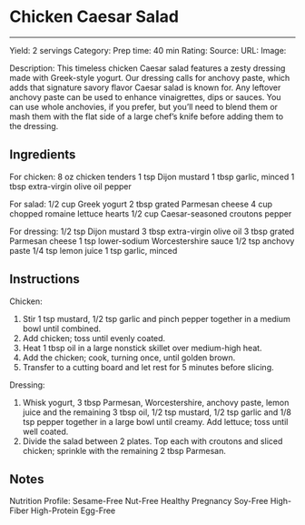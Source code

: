 # Chicken Caesar Salad
---
Yield: 2 servings
Category:
Prep time: 40 min
Rating:
Source:
URL:
Image: 

Description: This timeless chicken Caesar salad features a zesty dressing made with Greek-style yogurt. Our dressing calls for anchovy paste, which adds that signature savory flavor Caesar salad is known for. Any leftover anchovy paste can be used to enhance vinaigrettes, dips or sauces. You can use whole anchovies, if you prefer, but you’ll need to blend them or mash them with the flat side of a large chef’s knife before adding them to the dressing.

## Ingredients

For chicken:
8 oz chicken tenders
1 tsp Dijon mustard
1 tbsp garlic, minced
1 tbsp extra-virgin olive oil
pepper

For salad:
1/2 cup Greek yogurt
2 tbsp grated Parmesan cheese
4 cup chopped romaine lettuce hearts
1/2 cup Caesar-seasoned croutons
pepper

For dressing:
1/2 tsp Dijon mustard
3 tbsp extra-virgin olive oil
3 tbsp grated Parmesan cheese
1 tsp lower-sodium Worcestershire sauce
1/2 tsp anchovy paste
1/4 tsp lemon juice
1 tsp garlic, minced

## Instructions
Chicken:
1. Stir 1 tsp mustard, 1/2 tsp garlic and pinch pepper together in a medium bowl until combined.
2. Add chicken; toss until evenly coated.
3. Heat 1 tbsp oil in a large nonstick skillet over medium-high heat.
4. Add the chicken; cook, turning once, until golden brown.
5. Transfer to a cutting board and let rest for 5 minutes before slicing.

Dressing:
1. Whisk yogurt, 3 tbsp Parmesan, Worcestershire, anchovy paste, lemon juice and the remaining 3 tbsp oil, 1/2 tsp mustard, 1/2 tsp garlic and 1/8 tsp pepper together in a large bowl until creamy. Add lettuce; toss until well coated.
4. Divide the salad between 2 plates. Top each with croutons and sliced chicken; sprinkle with the remaining 2 tbsp Parmesan.


## Notes

Nutrition Profile:
Sesame-Free Nut-Free Healthy Pregnancy Soy-Free High-Fiber High-Protein Egg-Free
